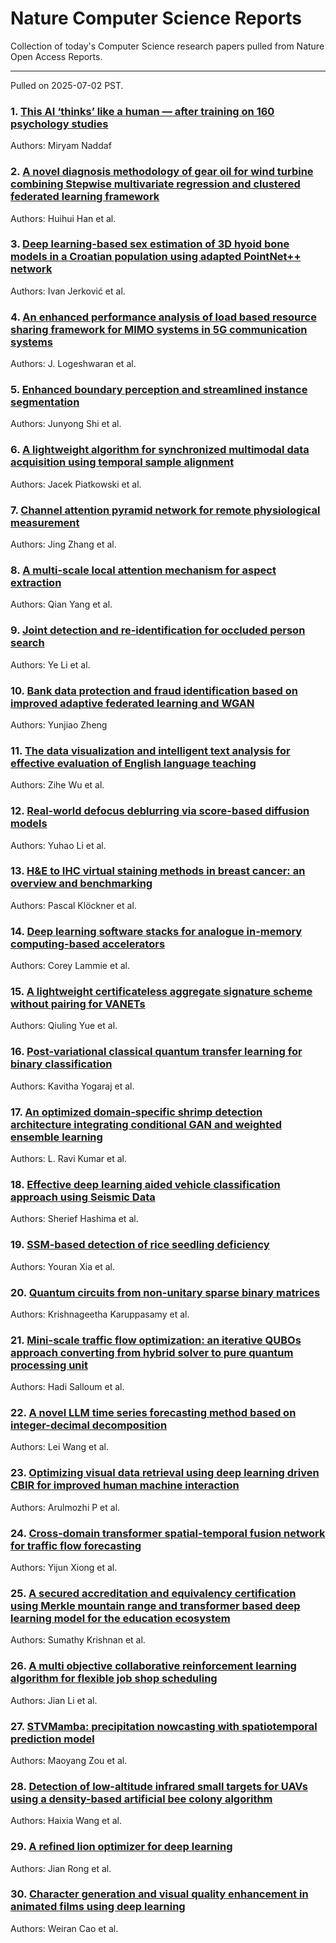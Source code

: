# Nature Computer Science Reports

Collection of today's Computer Science research papers pulled from Nature Open Access Reports.

---

Pulled on 2025-07-02 PST.

### 1. [This AI ‘thinks’ like a human — after training on 160 psychology studies](https://www.nature.com/articles/d41586-025-02095-8)

Authors: Miryam Naddaf

### 2. [A novel diagnosis methodology of gear oil for wind turbine combining Stepwise multivariate regression and clustered federated learning framework](https://www.nature.com/articles/s41598-025-06826-9)

Authors: Huihui Han et al.

### 3. [Deep learning-based sex estimation of 3D hyoid bone models in a Croatian population using adapted PointNet++ network](https://www.nature.com/articles/s41598-025-07608-z)

Authors: Ivan Jerković et al.

### 4. [An enhanced performance analysis of load based resource sharing framework for MIMO systems in 5G communication systems](https://www.nature.com/articles/s41598-025-06441-8)

Authors: J. Logeshwaran et al.

### 5. [Enhanced boundary perception and streamlined instance segmentation](https://www.nature.com/articles/s41598-025-09139-z)

Authors: Junyong Shi et al.

### 6. [A lightweight algorithm for synchronized multimodal data acquisition using temporal sample alignment](https://www.nature.com/articles/s41598-025-07797-7)

Authors: Jacek Piatkowski et al.

### 7. [Channel attention pyramid network for remote physiological measurement](https://www.nature.com/articles/s41598-025-06107-5)

Authors: Jing Zhang et al.

### 8. [A multi-scale local attention mechanism for aspect extraction](https://www.nature.com/articles/s41598-025-06234-z)

Authors: Qian Yang et al.

### 9. [Joint detection and re-identification for occluded person search](https://www.nature.com/articles/s41598-025-05213-8)

Authors: Ye Li et al.

### 10. [Bank data protection and fraud identification based on improved adaptive federated learning and WGAN](https://www.nature.com/articles/s41598-025-06807-y)

Authors: Yunjiao Zheng

### 11. [The data visualization and intelligent text analysis for effective evaluation of English language teaching](https://www.nature.com/articles/s41598-025-08182-0)

Authors: Zihe Wu et al.

### 12. [Real-world defocus deblurring via score-based diffusion models](https://www.nature.com/articles/s41598-025-07326-6)

Authors: Yuhao Li et al.

### 13. [H&E to IHC virtual staining methods in breast cancer: an overview and benchmarking](https://www.nature.com/articles/s41746-025-01741-9)

Authors: Pascal Klöckner et al.

### 14. [Deep learning software stacks for analogue in-memory computing-based accelerators](https://www.nature.com/articles/s44287-025-00187-1)

Authors: Corey Lammie et al.

### 15. [A lightweight certificateless aggregate signature scheme without pairing for VANETs](https://www.nature.com/articles/s41598-025-08656-1)

Authors: Qiuling Yue et al.

### 16. [Post-variational classical quantum transfer learning for binary classification](https://www.nature.com/articles/s41598-025-08887-2)

Authors: Kavitha Yogaraj et al.

### 17. [An optimized domain-specific shrimp detection architecture integrating conditional GAN and weighted ensemble learning](https://www.nature.com/articles/s41598-025-06758-4)

Authors: L. Ravi Kumar et al.

### 18. [Effective deep learning aided vehicle classification approach using Seismic Data](https://www.nature.com/articles/s41598-025-01684-x)

Authors: Sherief Hashima et al.

### 19. [SSM-based detection of rice seedling deficiency](https://www.nature.com/articles/s41598-025-06579-5)

Authors: Youran Xia et al.

### 20. [Quantum circuits from non-unitary sparse binary matrices](https://www.nature.com/articles/s41598-025-03424-7)

Authors: Krishnageetha Karuppasamy et al.

### 21. [Mini-scale traffic flow optimization: an iterative QUBOs approach converting from hybrid solver to pure quantum processing unit](https://www.nature.com/articles/s41598-025-04568-2)

Authors: Hadi Salloum et al.

### 22. [A novel LLM time series forecasting method based on integer-decimal decomposition](https://www.nature.com/articles/s41598-025-06581-x)

Authors: Lei Wang et al.

### 23. [Optimizing visual data retrieval using deep learning driven CBIR for improved human machine interaction](https://www.nature.com/articles/s41598-025-05478-z)

Authors: Arulmozhi P et al.

### 24. [Cross-domain transformer spatial-temporal fusion network for traffic flow forecasting](https://www.nature.com/articles/s41598-025-06586-6)

Authors: Yijun Xiong et al.

### 25. [A secured accreditation and equivalency certification using Merkle mountain range and transformer based deep learning model for the education ecosystem](https://www.nature.com/articles/s41598-025-06789-x)

Authors: Sumathy Krishnan et al.

### 26. [A multi objective collaborative reinforcement learning algorithm for flexible job shop scheduling](https://www.nature.com/articles/s41598-025-03681-6)

Authors: Jian Li et al.

### 27. [STVMamba: precipitation nowcasting with spatiotemporal prediction model](https://www.nature.com/articles/s41598-025-05902-4)

Authors: Maoyang Zou et al.

### 28. [Detection of low-altitude infrared small targets for UAVs using a density-based artificial bee colony algorithm](https://www.nature.com/articles/s41598-025-06070-1)

Authors: Haixia Wang et al.

### 29. [A refined lion optimizer for deep learning](https://www.nature.com/articles/s41598-025-07112-4)

Authors: Jian Rong et al.

### 30. [Character generation and visual quality enhancement in animated films using deep learning](https://www.nature.com/articles/s41598-025-07442-3)

Authors: Weiran Cao et al.

